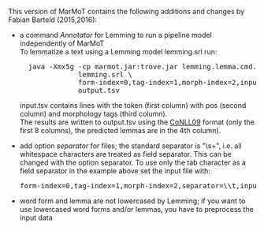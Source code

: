 This version of MarMoT contains the following additions and changes by Fabian
Barteld (2015,2016):

- a command _Annotator_ for Lemming to run a pipeline model independently of
  MarMoT  
  To lemmatize a text using a Lemming model lemming.srl run:
  <pre>
    java -Xmx5g -cp marmot.jar:trove.jar lemming.lemma.cmd.Annotator \
                lemming.srl \
                form-index=0,tag-index=1,morph-index=2,input.tsv \
                output.tsv
  </pre>
  input.tsv contains lines with the token (first column) with pos (second
  column) and morphology tags (third column).  
  The results are written to output.tsv using the
  [CoNLL09](http://ufal.mff.cuni.cz/conll2009-st/task-description.html) format
  (only the first 8 columns), the predicted lemmas are in the 4th column).

- add option _separator_ for files; the standard separator is "\s+", i.e. all
  whitespace characters are treated as field separator. This can be changed with
  the option separator. To use only the tab character as a field separator in
  the example above set the input file with:
  <pre>
  form-index=0,tag-index=1,morph-index=2,separator=\\t,input.tsv
  </pre>

- word form and lemma are not lowercased by Lemming; if you want to use
  lowercased word forms and/or lemmas, you have to preprocess the input data
